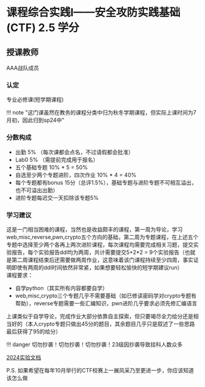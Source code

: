 # 课程综合实践I——安全攻防实践基础(CTF)  2.5 学分
## 授课教师
AAA战队成员

### 认定
专业必修课(短学期课程)  

!!! note "这门课虽然在教务的课程分类中归为秋冬学期课程，但实际上课时间为7月初，因此归到sp24中"  

### 分数构成
- 出勤 5% （每次课都会点名，不过请假都会批准）
- Lab0 5% （需提前完成用于报名）
- 五个基础专题 10% * 5 = 50%
- 自选至少两个专题进阶，四次作业 10% * 4 = 40%
- 每个专题都有bonus 15分（总评1.5%），基础专题与进阶专题不可相互溢出，也不可溢出出勤）
- 进阶专题每迟交一天扣除该专题5%

### 学习建议
这是一门相当困难的课程，当然也是收益颇丰的课程，第一周为导论，学习web,misc,reverse,pwn,crypto五个方向的基础，第二周为专题课程，在上述五个专题中选择至少两个各再上两次进阶课程，每次课程均需要完成相关习题，提交实验报告，每个实验报告ddl均为两周，共计需要提交5+2*2 = 9个实验报告（也就是第二周课程结束后还需要做两周作业，这意味着该门课程持续至少四周，事实证明即使有两周的ddl时间依然非常紧，如果想要轻松愉快的短学期建议run）  
课程要求：  

- 自学python（其实所有内容都要自学）
- web,misc,crypto三个专题几乎不需要基础（如已修读密码学对crypto专题有帮助），reverse专题需要一些汇编知识，pwn进阶几乎要求必须先修汇编语言
  
上课类似于自学导论，完成作业大部分依靠自主探索，但只要竭尽全力给分还是相当好的（本人crypto专题只做出45分的题目，其余题目几乎只是叙述了一些思路最后获得了95的给分）

!!! danger 切勿抄袭！切勿抄袭！切勿抄袭！23级因抄袭导致挂科人数众多

[2024实验文档](https://courses.zjusec.com/)

P.S. 如果希望在每年10月举行的CTF校赛上一展风采乃至更进一步，你应该知道该怎么做
